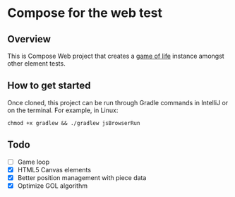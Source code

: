 # Compose for the web test

## Overview
This is Compose Web project that creates a [game of life](https://en.wikipedia.org/wiki/Conway%27s_Game_of_Life)
instance amongst other element tests.

## How to get started
Once cloned, this project can be run through Gradle commands in IntelliJ or
on the terminal. For example, in Linux:

``` shell
chmod +x gradlew && ./gradlew jsBrowserRun
```

## Todo
- [ ] Game loop
- [x] HTML5 Canvas elements
- [x] Better position management with piece data
- [x] Optimize GOL algorithm
